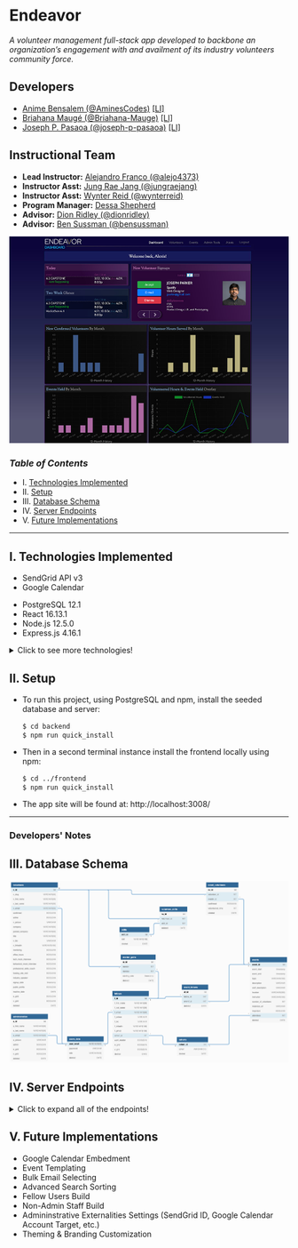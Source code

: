# Endeavor

*A volunteer management full-stack app developed to backbone an organization’s engagement with and availment of its industry volunteers community force.*

## **Developers**
+ [Anime Bensalem (@AminesCodes)](https://github.com/AminesCodes) [[LI]](https://www.linkedin.com/in/amine-bensalem/)
+ [Briahana Maugé (@Briahana-Mauge)](https://github.com/Briahana-Mauge) [[LI]](https://www.linkedin.com/in/bmauge/)
+ [Joseph P. Pasaoa (@joseph-p-pasaoa)](https://github.com/joseph-p-pasaoa) [[LI]](https://www.linkedin.com/in/josephpasaoa/)

## Instructional Team
+ **Lead Instructor:** [Alejandro Franco (@alejo4373)](https://github.com/alejo4373)
+ **Instructor Asst:** [Jung Rae Jang (@jungraejang)](https://github.com/jungraejang)
+ **Instructor Asst:** [Wynter Reid (@wynterreid)](https://github.com/wynterreid)
+ **Program Manager:** [Dessa Shepherd](https://www.linkedin.com/in/dessa-shepherd-7a55b374/)
+ **Advisor:** [Dion Ridley (@dionridley)](https://www.linkedin.com/in/dionridley/)
+ **Advisor:** [Ben Sussman (@bensussman)](https://www.linkedin.com/in/bensussman/)

![screencap of admin dashboard](./docs/readme/screenAdminDashboard.jpg)


### _Table of Contents_
+ I. [Technologies Implemented](#i-technologies-implemented)
+ II. [Setup](#ii-setup)
+ III. [Database Schema](#iii-database-schema)
+ IV. [Server Endpoints](#iv-server-endpoints)
+ V. [Future Implementations](#v-future-implementations)


---


## I. Technologies Implemented
- SendGrid API v3
- Google Calendar

+ PostgreSQL 12.1
+ React 16.13.1
+ Node.js 12.5.0
+ Express.js 4.16.1
<details>

  <summary>Click to see more  technologies!</summary>
  
+ AWS-SDK 2.647.0
+ Multer 1.4.2
+ Multer-S3 2.9.0
+ Passport 0.3.1
+ Passport-Local 1.0.0
+ BCrypt 4.0.1
+ SendGrid/Mail 7.0.1
+ Chart.js 2.9.3
+ Moment 2.24.0
+ Query-String 6.12.1
+ Node-Sass (SCSS) 4.14.1
+ React Epic Spinners 0.4.1
+ React Icons 3.10.0
+ Pg-promise 10.4.4
+ Axios 0.19.2
+ JavaScript ES5+
+ CSS3
+ HTML5
</details>


## II. Setup
+ To run this project, using PostgreSQL and npm, install the seeded database and server:
  ```
  $ cd backend
  $ npm run quick_install
  ```
+ Then in a second terminal instance install the frontend locally using npm:
  ```
  $ cd ../frontend
  $ npm run quick_install
  ```
+ The app site will be found at: http://localhost:3008/




---


### **Developers' Notes**


## III. Database Schema
![Database Schema](/docs/readme/DatabaseSchema.png)


## IV. Server Endpoints
<details>
  <summary>Click to expand all of the endpoints!</summary>
  
- **Auth**
  | Method | Endpoint                 | Description                  | Query Parameters | Body Data |
  | ------ | ------------------------ | ---------------------------- | ---------------- | --------- |
  | GET    | `/api/auth/is_logged`    | Check if a user is logged in | n/a              | n/a       |
  | POST   | `/api/auth/login`        | Login a user                 | n/a              | email, password       |
  | POST   | `/api/auth/:role/signup` | Sign up new user             | n/a              | *Please refer to user's data below, minus picture* |
  | PUT    | `/api/auth/:id`          | Update user information      | n/a              | *Please refer to user's data below* |

  - **Admin User Body Data:**
email, password, newPassword, firstName, lastName, picture

  - **Fellow User Body Data:**
email, password, newPassword, firstName, lastName, cohortId, picture

  - **Volunteer User Body Data:**
email, password, firstName, lastName, company, title, skills (array), slug, mentor, officeHours, techMockInterview, behavioralMockInterview, professionalSkillsCoach, hostSiteVisit, industrySpeaker, publicProfile, picture


- **Users**
  | Method | Endpoint               | Description                    | Query Parameters | Body Data |
  | ------ | ---------------------- | ------------------------------ | ---------------- | --------- |
  | POST   | `/api/users/:role/add` | Create new pre-registered user | n/a              | email, password, role |
  | PATCH  | `/api/users/:id`       | Update user's password         | n/a              | password, newPassword, confirmPassword |
  | DELETE | `/api/users/:id`       | Delete user                    | n/a              | n/a                                    |


- **Volunteers**
  | Method | Endpoint                      | Description                           | Query Parameters                     | Body Data |
  | ------ | ----------------------------- | ------------------------------------- | ------------------------------------ | --------- |
  | GET    | `/api/volunteers/:type/:id`   | Get volunteer by id, slug or email    | type: id, slug, email                | n/a       |
  | GET    | `/api/volunteers/skills/:id`  | Get volunteer skills user id          | type: id, slug, email                | n/a       |
  | GET    | `/api/volunteers/all`         | Get all volunteer (with filters)      | v_email, name, skill, company, title | n/a       |
  | GET    | `/api/volunteers/new`         | Get all unconfirmed volunteers        | n/a                                  | n/a       |
  | PATCH  | `/api/volunteers/confirm/:id` | Confirm a new (unconfirmed) volunteer | n/a                                  | n/a       |


- **Fellows**
  | Method | Endpoint              | Description                    | Query Parameters     | Body Data |
  | ------ | --------------------- | ------------------------------ | -------------------- | --------- |
  | GET    | `/api/fellows/`       | Get all fellows (with filters) | name, cohort, mentor | n/a       |
  | GET    | `/api/fellows/id/:id` | Get single fellow by id        | n/a                  | n/a       |


- **Skills**
  | Method | Endpoint               | Description                | Query Parameters  | Body Data |
  | ------ | ---------------------- | -------------------------- | ----------------- | --------- |
  | GET    | `/api/skills/`         | Get all skills             | n/a               | n/a       |
  | POST   | `/api/skills/add/`     | Add single skill           | n/a               | skill     |
  | PUT    | `/api/skills/edit/:id` | Rename single skill by id  | n/a               | skill     |
  | DELETE | `/api/skills/del/:id`  | Delete single skill by id  | n/a               | n/a       |


- **Cohorts**
  | Method | Endpoint                | Description                 | Query Parameters | Body Data |
  | ------ | ----------------------- | --------------------------- | ---------------- | --------- |
  | GET    | `/api/cohorts/`         | Get all cohorts             | n/a              | n/a       |
  | POST   | `/api/cohorts/add/`     | Add single cohort           | n/a              | cohort    |
  | PUT    | `/api/cohorts/edit/:id` | Rename single cohort by id  | n/a              | cohort    |
  | DELETE | `/api/cohorts/del/:id`  | Delete single cohort by id  | n/a              | n/a       |


- **Events**
  | Method | Endpoint                      | Description                   | Query Parameters | Body Data |
  | ------ | ----------------------------- | ----------------------------- | ---------------- | --------- |
  | GET    | `/api/events/all`             | Get all events (with filters) | v_name, topic, instructor, upcoming, past | n/a |
  | GET    | `/api/events/event/:id`       | Get event by id               | n/a              | n/a                         |
  | GET    | `/api/events/dashboard/:role` | Get dashboard events          | n/a              | n/a                         |
  | POST   | `/api/events/add`             | Add a new event               | n/a              | *Please refer to events data below* |
  | PUT    | `/api/events/edit/:id`        | Update an event by id         | n/a              | *Please refer to events data below* |
  | DELETE | `/api/events/:id`             | Delete event by id            | n/a              | n/a                         |
  - **Events Body Data**
start, end, topic, description, staffDescription, attendees, location, instructor, numberOfVolunteers, materialsUrl, important


- **Mentor Pairs**
  | Method | Endpoint            | Description                  | Query Parameters | Body Data             |
  | ------ | ------------------- | ---------------------------- | ---------------- | --------------------- |
  | POST   | `/api/mentor_pairs` | Pair a Mentor with a Mentee  | n/a              | volunteerId, fellowId |
  | DELETE | `/api/mentor_pairs/volunteer/:v_id/fellow/:f_id` | Un-pair a Mentor to a Mentee | n/a | volunteerId, fellowId |


- **Event Attendees**
  | Method | Endpoint                                                       | Description                           | Query Parameters | Body Data            |
  | ------ | -------------------------------------------------------------- | ------------------------------------- | ---------------- | -------------------- |
  | POST   | `/api/event_attendees/event/:e_id/add/:v_id`       | Volunteer request to an event         | n/a              | n/a                  |
  | PUT    | `/api/event_attendees/event/:e_id/volunteer/:v_id` | Attribute hours to volunteer          | n/a              | volunteeredHours     |
  | PATCH  | `/api/event_attendees/event/:e_id/volunteer/:v_id` | Confirm/un-confirm volunteer to event | n/a              | confirmed true/false |
  | DELETE | `/api/event_attendees/event/:e_id/delete/:v_id`   | Delete volunteer request to an event  | n/a              | n/a                  |


- **View**
  | Method | Endpoint    | Description                                                 | Query Parameters | Body Data  |
  | ------ | ----------- | ----------------------------------------------------------- | ---------------- | ---------- |
  | PATCH  | `/api/view` | Manage the view type for events and volunteers (grid/list)  | n/a              | targetView |

</details> 



## V. Future Implementations
+ Google Calendar Embedment
+ Event Templating
+ Bulk Email Selecting
+ Advanced Search Sorting
+ Fellow Users Build
+ Non-Admin Staff Build
+ Admininstrative Externalities Settings (SendGrid ID, Google Calendar Account Target, etc.)
+ Theming & Branding Customization
